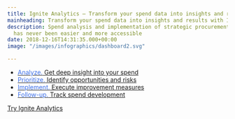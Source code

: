 ```yaml
---
title: Ignite Analytics – Transform your spend data into insights and results
mainheading: Transform your spend data into insights and results with Ignite
description: Spend analysis and implementation of strategic procurement decisions
  has never been easier and more accessible
date: 2018-12-16T14:31:35.000+00:00
image: "/images/infographics/dashboard2.svg"

---
```

<ul class="fa-ul">

<li><a href="#analyze" class="analytics-link"><span class="fa-li"><i class="fas fa-chart-bar" style="color: #3C6FE9"></i></span><span style="color: #3C6FE9">Analyze.</span> Get deep insight into your spend</a></li>

<li><a href="#prioritize" class="analytics-link"><span class="fa-li"><i class="fas fa-exclamation-triangle" style="color: #3C6FE9"></i></span><span style="color: #3C6FE9">Prioritize.</span> Identify opportunities and risks</li>

<li><a href="#implement" class="analytics-link"><span class="fa-li"><i class="fas fa-magic" style="color: #3C6FE9"></i></span><span style="color: #3C6FE9">Implement.</span> Execute improvement measures</li>

<li><a href="#followup" class="analytics-link"><span class="fa-li"><i class="fas fa-sync"></i></span><span style="color: #3C6FE9">Follow-up.</span> Track spend development</li>

</ul>

<a class="btn btn-primary action-btn" style="margin-top:1em !important;" href="/en/ignite-analytics/demo">Try Ignite Analytics</a>